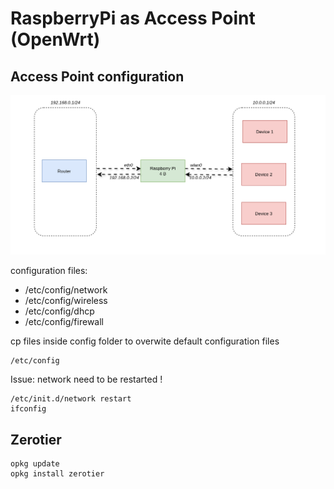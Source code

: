 # RaspberryPi as Access Point (OpenWrt)
## Access Point configuration
![App Screenshot](https://github.com/ZakariyaaEddaaf/openwrt-access-point/blob/main/screenshot/network.png?raw=true)

configuration files:
+ /etc/config/network
+ /etc/config/wireless
+ /etc/config/dhcp
+ /etc/config/firewall

cp files inside config folder to overwite default configuration files
```
/etc/config
```

Issue: network need to be restarted !
```
/etc/init.d/network restart
ifconfig
```
## Zerotier

```
opkg update
opkg install zerotier
```

